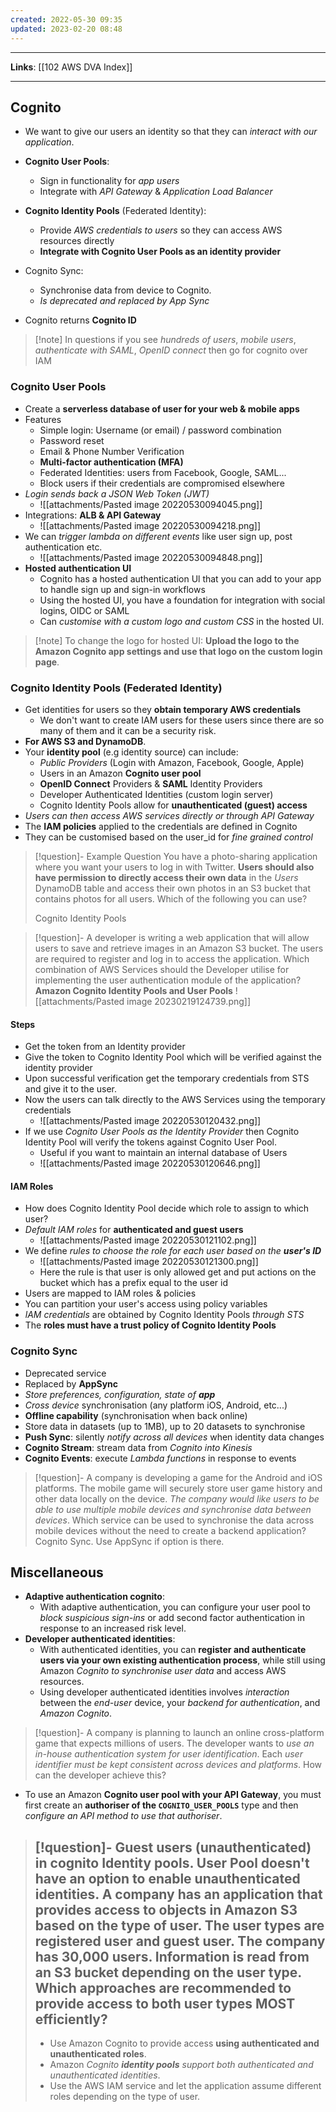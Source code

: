 ```yaml
---
created: 2022-05-30 09:35
updated: 2023-02-20 08:48
---
```

---
**Links**: [[102 AWS DVA Index]]

---
## Cognito
- We want to give our users an identity so that they can *interact with our application*.
- **Cognito User Pools**:
	- Sign in functionality for *app users*
	- Integrate with *API Gateway* & *Application Load Balancer*
- **Cognito Identity Pools** (Federated Identity):
	- Provide *AWS credentials to users* so they can access AWS resources directly
	- **Integrate with Cognito User Pools as an identity provider**
- Cognito Sync:
	- Synchronise data from device to Cognito.
	- *Is deprecated and replaced by App Sync*

- Cognito returns **Cognito ID**

> [!note] In questions if you see *hundreds of users*, *mobile users*, *authenticate with SAML*, *OpenID connect* then go for cognito over IAM

### Cognito User Pools
- Create a **serverless database of user for your web & mobile apps**
- Features
	- Simple login: Username (or email) / password combination
	- Password reset
	- Email & Phone Number Verification
	- **Multi-factor authentication (MFA)**
	- Federated Identities: users from Facebook, Google, SAML...
	- Block users if their credentials are compromised elsewhere
- *Login sends back a JSON Web Token (JWT)*
	- ![[attachments/Pasted image 20220530094045.png]]
- Integrations: **ALB & API Gateway**
	- ![[attachments/Pasted image 20220530094218.png]]
- We can *trigger lambda on different events* like user sign up, post authentication etc.
	- ![[attachments/Pasted image 20220530094848.png]]
- **Hosted authentication UI**
	- Cognito has a hosted authentication Ul that you can add to your app to handle sign up and sign-in workflows
	- Using the hosted UI, you have a foundation for integration with social logins, OIDC or SAML
	- Can *customise with a custom logo and custom CSS* in the hosted UI.

> [!note] To change the logo for hosted UI: **Upload the logo to the Amazon Cognito app settings and use that logo on the custom login page**.

### Cognito Identity Pools (Federated Identity)
- Get identities for users so they **obtain temporary AWS credentials**
	- We don't want to create IAM users for these users since there are so many of them and it can be a security risk.
- **For AWS S3 and DynamoDB**.
- Your **identity pool** (e.g identity source) can include:
	- *Public Providers* (Login with Amazon, Facebook, Google, Apple)
	- Users in an Amazon **Cognito user pool**
	- **OpenID Connect** Providers & **SAML** Identity Providers
	- Developer Authenticated Identities (custom login server)
	- Cognito Identity Pools allow for **unauthenticated (guest) access**
- *Users can then access AWS services directly or through API Gateway*
- The **IAM policies** applied to the credentials are defined in Cognito
- They can be customised based on the user_id for *fine grained control*

> [!question]- Example Question
> You have a photo-sharing application where you want your users to log in with Twitter. **Users should also have permission to directly access their own data** in the _Users_ DynamoDB table and access their own photos in an S3 bucket that contains photos for all users. Which of the following you can use?
> 
> Cognito Identity Pools 

> [!question]- A developer is writing a web application that will allow users to save and retrieve images in an Amazon S3 bucket. The users are required to register and log in to access the application. Which combination of AWS Services should the Developer utilise for implementing the user authentication module of the application?
> **Amazon Cognito Identity Pools and User Pools**
> ![[attachments/Pasted image 20230219124739.png]]

#### Steps
- Get the token from an Identity provider
- Give the token to Cognito Identity Pool which will be verified against the identity provider
- Upon successful verification get the temporary credentials from STS and give it to the user.
- Now the users can talk directly to the AWS Services using the temporary credentials
	- ![[attachments/Pasted image 20220530120432.png]]
- If we use *Cognito User Pools as the Identity Provider* then Cognito Identity Pool will verify the tokens against Cognito User Pool. 
	- Useful if you want to maintain an internal database of Users
	- ![[attachments/Pasted image 20220530120646.png]]

#### IAM Roles
- How does Cognito Identity Pool decide which role to assign to which user?
- *Default IAM roles* for **authenticated and guest users**
	- ![[attachments/Pasted image 20220530121102.png]]
- We define _rules to choose the role for each user based on the **user's ID**_
	- ![[attachments/Pasted image 20220530121300.png]]
	- Here the rule is that user is only allowed get and put actions on the bucket which has a prefix equal to the user id
- Users are mapped to IAM roles & policies
- You can partition your user's access using policy variables
- *lAM credentials* are obtained by Cognito Identity Pools *through STS*
- The **roles must have a trust policy of Cognito Identity Pools**

### Cognito Sync
- Deprecated service
- Replaced by **AppSync**
- _Store preferences, configuration, state of **app**_
- *Cross device* synchronisation (any platform iOS, Android, etc...)
- **Offline capability** (synchronisation when back online)
- Store data in datasets (up to 1MB), up to 20 datasets to synchronise
- **Push Sync**: silently *notify across all devices* when identity data changes
- **Cognito Stream**: stream data from *Cognito into Kinesis*
- **Cognito Events**: execute *Lambda functions* in response to events 

> [!question]- A company is developing a game for the Android and iOS platforms. The mobile game will securely store user game history and other data locally on the device. *The company would like users to be able to use multiple mobile devices and synchronise data between devices*. Which service can be used to synchronise the data across mobile devices without the need to create a backend application?
> Cognito Sync.
> Use AppSync if option is there.

## Miscellaneous
- **Adaptive authentication cognito**:
	- With adaptive authentication, you can configure your user pool to *block suspicious sign-ins* or add second factor authentication in response to an increased risk level.
- **Developer authenticated identities**:
	- With authenticated identities, you can **register and authenticate users via your own existing authentication process**, while still using Amazon *Cognito to synchronise user data* and access AWS resources.
	- Using developer authenticated identities involves *interaction* between the *end-user* device, your *backend for authentication*, and *Amazon Cognito*. 

> [!question]- A company is planning to launch an online cross-platform game that expects millions of users. The developer wants to *use an in-house authentication system for user identification*. Each *user identifier must be kept consistent across devices and platforms*. How can the developer achieve this?
> 

- To use an Amazon **Cognito user pool with your API Gateway**, you must first create an **authoriser of the `COGNITO_USER_POOLS`** type and then *configure an API method to use that authoriser*.

> [!question]- **Guest users (unauthenticated) in cognito Identity pools**. User Pool doesn't have an option to enable unauthenticated identities.
> A company has an application that provides access to objects in Amazon S3 based on the type of user. The user types are registered user and guest user. The company has 30,000 users. Information is read from an S3 bucket depending on the user type. Which approaches are recommended to provide access to both user types MOST efficiently?
> ---
> - Use Amazon Cognito to provide access **using authenticated and unauthenticated roles**.
> - Amazon *Cognito **identity pools** support both authenticated and unauthenticated identities*.
> - Use the AWS IAM service and let the application assume different roles depending on the type of user.
